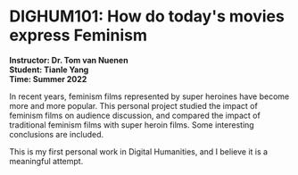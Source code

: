 # DIGHUM101: How do today's movies express Feminism
**Instructor: Dr. Tom van Nuenen**  
**Student: Tianle Yang**  
**Time: Summer 2022**  


In recent years, feminism films represented by super heroines have become more and more popular. This personal project studied the impact of feminism films on audience discussion, and compared the impact of traditional feminism films with super heroin films. Some interesting conclusions are included. 

This is my first personal work in Digital Humanities, and I believe it is a meaningful attempt.
